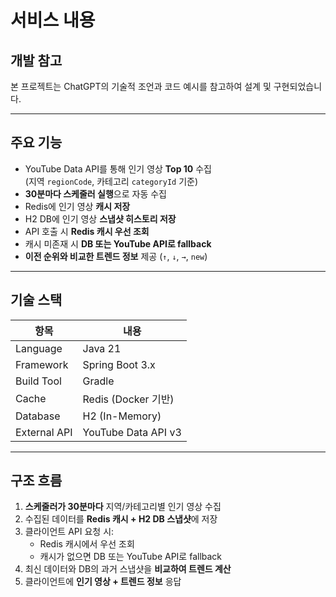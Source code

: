 # 서비스 내용

## 개발 참고
본 프로젝트는 ChatGPT의 기술적 조언과 코드 예시를 참고하여 설계 및 구현되었습니다.

---

## 주요 기능

- YouTube Data API를 통해 인기 영상 **Top 10** 수집  
  (지역 `regionCode`, 카테고리 `categoryId` 기준)
- **30분마다 스케줄러 실행**으로 자동 수집
- Redis에 인기 영상 **캐시 저장**
- H2 DB에 인기 영상 **스냅샷 히스토리 저장**
- API 호출 시 **Redis 캐시 우선 조회**
- 캐시 미존재 시 **DB 또는 YouTube API로 fallback**
- **이전 순위와 비교한 트렌드 정보** 제공 (`↑`, `↓`, `→`, `new`)

---

## 기술 스택

| 항목 | 내용 |
|------|------|
| Language | Java 21 |
| Framework | Spring Boot 3.x |
| Build Tool | Gradle |
| Cache | Redis (Docker 기반) |
| Database | H2 (In-Memory) |
| External API | YouTube Data API v3 |

---

## 구조 흐름

1. **스케줄러가 30분마다** 지역/카테고리별 인기 영상 수집
2. 수집된 데이터를 **Redis 캐시 + H2 DB 스냅샷**에 저장
3. 클라이언트 API 요청 시:
    - Redis 캐시에서 우선 조회
    - 캐시가 없으면 DB 또는 YouTube API로 fallback
4. 최신 데이터와 DB의 과거 스냅샷을 **비교하여 트렌드 계산**
5. 클라이언트에 **인기 영상 + 트렌드 정보** 응답
